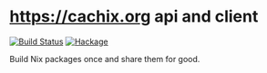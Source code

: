 # https://cachix.org api and client

[![Build Status](https://travis-ci.org/cachix/cachix.svg?branch=master)](https://travis-ci.org/cachix/cachix)
[![Hackage](https://img.shields.io/hackage/v/cachix.svg)](https://hackage.haskell.org/package/cachix)


Build Nix packages once and share them for good.
